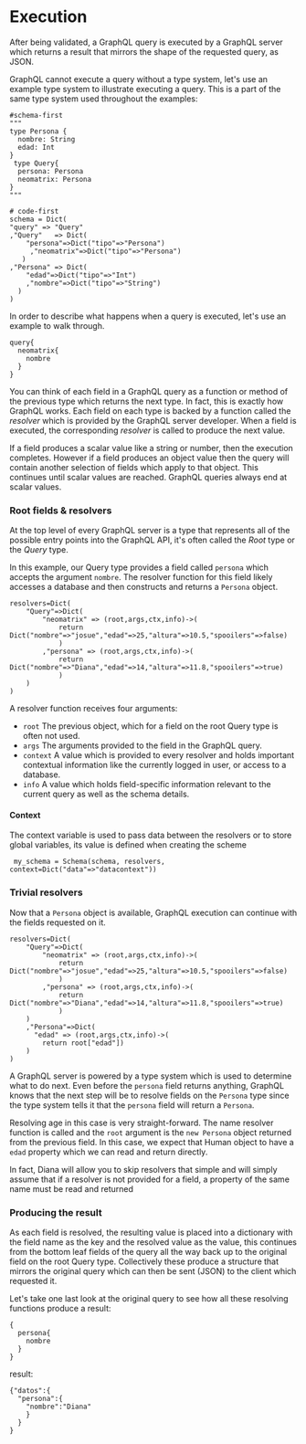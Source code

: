 # Execution

After being validated, a GraphQL query is executed by a GraphQL server which returns a result that mirrors the shape of the requested query, as JSON.

GraphQL cannot execute a query without a type system, let's use an example type system to illustrate executing a query. This is a part of the same type system used throughout the examples:

```text
#schema-first
"""
type Persona {
  nombre: String
  edad: Int
}
 type Query{
  persona: Persona
  neomatrix: Persona
}
"""

# code-first
schema = Dict(
"query" => "Query"
,"Query"   => Dict(
    "persona"=>Dict("tipo"=>"Persona")
     ,"neomatrix"=>Dict("tipo"=>"Persona")
   )
,"Persona" => Dict(
    "edad"=>Dict("tipo"=>"Int")
    ,"nombre"=>Dict("tipo"=>"String")
  )
)

```

In order to describe what happens when a query is executed, let's use an example to walk through.

```text
query{
  neomatrix{
  	nombre
  }
}
```

You can think of each field in a GraphQL query as a function or method of the previous type which returns the next type. In fact, this is exactly how GraphQL works. Each field on each type is backed by a function called the _resolver_ which is provided by the GraphQL server developer. When a field is executed, the corresponding _resolver_ is called to produce the next value.

If a field produces a scalar value like a string or number, then the execution completes. However if a field produces an object value then the query will contain another selection of fields which apply to that object. This continues until scalar values are reached. GraphQL queries always end at scalar values.



### Root fields & resolvers

At the top level of every GraphQL server is a type that represents all of the possible entry points into the GraphQL API, it's often called the _Root_ type or the _Query_ type.

In this example, our Query type provides a field called `persona` which accepts the argument `nombre`. The resolver function for this field likely accesses a database and then constructs and returns a `Persona` object.

```text
resolvers=Dict(
    "Query"=>Dict(
        "neomatrix" => (root,args,ctx,info)->(
        	return Dict("nombre"=>"josue","edad"=>25,"altura"=>10.5,"spooilers"=>false)
        	)
        ,"persona" => (root,args,ctx,info)->(
        	return Dict("nombre"=>"Diana","edad"=>14,"altura"=>11.8,"spooilers"=>true)
        	)
    )
)
```

A resolver function receives four arguments:

* `root` The previous object, which for a field on the root Query type is often not used.
* `args` The arguments provided to the field in the GraphQL query.
* `context` A value which is provided to every resolver and holds important contextual information like the currently logged in user, or access to a database.
* `info` A value which holds field-specific information relevant to the current query as well as the schema details.

#### Context

The context variable is used to pass data between the resolvers or to store global variables, its value is defined when creating the scheme

```text
 my_schema = Schema(schema, resolvers, context=Dict("data"=>"datacontext"))
```

### Trivial resolvers

Now that a `Persona` object is available, GraphQL execution can continue with the fields requested on it.

```text
resolvers=Dict(
    "Query"=>Dict(
        "neomatrix" => (root,args,ctx,info)->(
        	return Dict("nombre"=>"josue","edad"=>25,"altura"=>10.5,"spooilers"=>false)
        	)
        ,"persona" => (root,args,ctx,info)->(
        	return Dict("nombre"=>"Diana","edad"=>14,"altura"=>11.8,"spooilers"=>true)
        	)
    )
    ,"Persona"=>Dict(
      "edad" => (root,args,ctx,info)->(
      	return root["edad"])
    )
)
```

A GraphQL server is powered by a type system which is used to determine what to do next. Even before the `persona` field returns anything, GraphQL knows that the next step will be to resolve fields on the `Persona` type since the type system tells it that the `persona` field will return a `Persona`.

Resolving age in this case is very straight-forward. The name resolver function is called and the `root` argument is the `new Persona` object returned from the previous field. In this case, we expect that Human object to have a `edad` property which we can read and return directly.

In fact, Diana will allow you to skip resolvers that simple and will simply assume that if a resolver is not provided for a field, a property of the same name must be read and returned

### Producing the result

As each field is resolved, the resulting value is placed into a dictionary with the field name as the key and the resolved value as the value, this continues from the bottom leaf fields of the query all the way back up to the original field on the root Query type. Collectively these produce a structure that mirrors the original query which can then be sent \(JSON\) to the client which requested it.

Let's take one last look at the original query to see how all these resolving functions produce a result:

```text
{
  persona{
    nombre
  }
}
```

result:

```text
{"datos":{
  "persona":{
    "nombre":"Diana"
    }
  }
}
```



